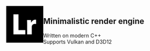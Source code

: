<img width="100" align="left" src="/Resources/Icons/app-icon.png">

## Minimalistic render engine
Written on modern C++ <br>
Supports Vulkan and D3D12 <br>

